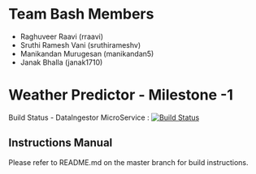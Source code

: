 Team Bash Members
==============================
* Raghuveer Raavi (rraavi) 
* Sruthi Ramesh Vani (sruthirameshv) 
* Manikandan Murugesan (manikandan5)
* Janak Bhalla (janak1710)

Weather Predictor - Milestone -1
==============================

Build Status - DataIngestor MicroService  : [![Build Status](https://travis-ci.org/airavata-courses/TeamBash.svg?branch=feature%2Ffeature-3-data-ingestor)](https://travis-ci.org/airavata-courses/TeamBash)

Instructions  Manual
---------------------------
Please refer to README.md on the master branch for build instructions. 
